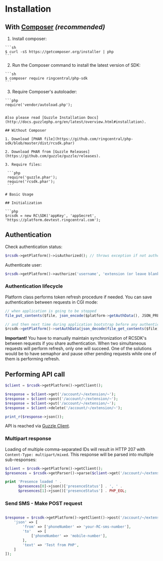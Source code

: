 # Installation

## With [Composer](http://getcomposer.org) *(recommended)*
  
  1. Install composer:
    
    ```sh
    $ curl -sS https://getcomposer.org/installer | php
    ```
  
  2. Run the Composer command to install the latest version of SDK:
  
    ```sh
    $ composer require ringcentral/php-sdk
    ```

  3. Require Composer's autoloader:
    
    ```php
    require('vendor/autoload.php');
   ```

Also please read [Guzzle Installation Docs](http://docs.guzzlephp.org/en/latest/overview.html#installation).

## Without Composer

  1. Download [PHAR file](https://github.com/ringcentral/php-sdk/blob/master/dist/rcsdk.phar)
  
  2. Download PHAR from [Guzzle Releases](https://github.com/guzzle/guzzle/releases).
  
  3. Require files:
  
    ```php
    require('guzzle.phar');
    require('rcsdk.phar');
    ```
    
# Basic Usage

## Initialization

```php
$rcsdk = new RC\SDK('appKey', 'appSecret', 'https://platform.devtest.ringcentral.com');
```

## Authentication

Check authentication status:

```php
$rcsdk->getPlatform()->isAuthorized(); // throws exception if not authorized after automatic refresh
```

Authenticate user:

```php
$rcsdk->getPlatform()->authorize('username', 'extension (or leave blank)', 'password', true); // change true to false to not remember user
```

### Authentication lifecycle

Platform class performs token refresh procedure if needed. You can save authentication between requests in CGI mode:

```js
// when application is going to be stopped
file_put_contents($file, json_encode($platform->getAuthData(), JSON_PRETTY_PRINT));

// and then next time during application bootstrap before any authentication checks:
$rcsdk->getPlatform()->setAuthData(json_decode(file_get_contents($file));
```

**Important!** You have to manually maintain synchronization of RCSDK's between requests if you share authentication.
When two simultaneous requests will perform refresh, only one will succeed. One of the solutions would be to have
semaphor and pause other pending requests while one of them is performing refresh.

## Performing API call

```php
$client = $rcsdk->getPlatform()->getClient();

$response = $client->get('/account/~/extension/~');
$response = $client->post('/account/~/extension/~');
$response = $client->put('/account/~/extension/~');
$response = $client->delete('/account/~/extension/~');

print_r($response->json());
```

API is reached via [Guzzle Client](http://guzzle.readthedocs.org/en/latest/quickstart.html).

### Multipart response

Loading of multiple comma-separated IDs will result in HTTP 207 with `Content-Type: multipart/mixed`. This response will
be parsed into multiple sub-responses:

```php
$client = $rcsdk->getPlatform()->getClient();
$presences = $rcsdk->getParser()->parse($client->get('/account/~/extension/id1,id2/presence'));

print 'Presence loaded ' .
      $presences[0]->json()['presenceStatus'] . ', ' .
      $presences[1]->json()['presenceStatus'] . PHP_EOL;
```

### Send SMS - Make POST request

```php

$response = $rcsdk->getPlatform()->getClient()->post('/account/~/extension/~/sms', [
    'json' => [
        'from' => ['phoneNumber' => 'your-RC-sms-number'],
        'to'   => [
            ['phoneNumber' => 'mobile-number'],
        ],
        'text' => 'Test from PHP',
    ]
]);
```
